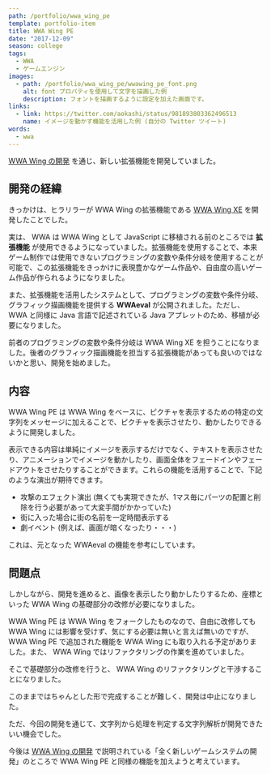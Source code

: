 ```yaml
---
path: /portfolio/wwa_wing_pe
template: portfolio-item
title: WWA Wing PE
date: "2017-12-09"
season: college
tags:
  - WWA
  - ゲームエンジン
images:
  - path: /portfolio/wwa_wing_pe/wwawing_pe_font.png
    alt: font プロパティを使用して文字を描画した例
    description: フォントを描画するように設定を加えた画面です。
links:
  - link: https://twitter.com/aokashi/status/981893803362496513
    name: イメージを動かす機能を活用した例 (自分の Twitter ツイート)
words:
  - wwa
---
```


[WWA Wing の開発](/portfolio/wwa_wing/) を通じ、新しい拡張機能を開発していました。

## 開発の経緯

きっかけは、ヒラリラーが WWA Wing の拡張機能である [WWA Wing XE](https://github.com/hirarira/WWAWingXE) を開発したことでした。

実は、 WWA は WWA Wing として JavaScript に移植される前のところでは **拡張機能** が使用できるようになっていました。拡張機能を使用することで、本来ゲーム制作では使用できないプログラミングの変数や条件分岐を使用することが可能で、この拡張機能をきっかけに表現豊かなゲーム作品や、自由度の高いゲーム作品が作られるようになりました。

また、拡張機能を活用したシステムとして、プログラミングの変数や条件分岐、グラフィック描画機能を提供する **WWAeval** が公開されました。ただし、 WWA と同様に Java 言語で記述されている Java アプレットのため、移植が必要になりました。

前者のプログラミングの変数や条件分岐は WWA Wing XE を担うことになりました。後者のグラフィック描画機能を担当する拡張機能があっても良いのではないかと思い、開発を始めました。

## 内容

WWA Wing PE は WWA Wing をベースに、ピクチャを表示するための特定の文字列をメッセージに加えることで、ピクチャを表示させたり、動かしたりできるように開発しました。

表示できる内容は単純にイメージを表示するだけでなく、テキストを表示させたり、アニメーションでイメージを動かしたり、画面全体をフェードインやフェードアウトをさせたりすることができます。これらの機能を活用することで、下記のような演出が期待できます。

- 攻撃のエフェクト演出 (無くても実現できたが、1マス毎にパーツの配置と削除を行う必要があって大変手間がかかっていた)
- 街に入った場合に街の名前を一定時間表示する
- 劇イベント (例えば、画面が暗くなったり・・・)

これは、元となった WWAeval の機能を参考にしています。

## 問題点

しかしながら、開発を進めると、画像を表示したり動かしたりするため、座標といった WWA Wing の基礎部分の改修が必要になりました。

WWA Wing PE は WWA Wing をフォークしたものなので、自由に改修しても WWA Wing には影響を受けず、気にする必要は無いと言えば無いのですが、WWA Wing PE で追加された機能を WWA Wing にも取り入れる予定がありました。また、 WWA Wing ではリファクタリングの作業を進めていました。

そこで基礎部分の改修を行うと、 WWA Wing のリファクタリングと干渉することになりました。

このままではちゃんとした形で完成することが難しく、開発は中止になりました。

ただ、今回の開発を通じて、文字列から処理を判定する文字列解析が開発できたいい機会でした。

今後は [WWA Wing の開発](/portfolio/wwa_wing) で説明されている「全く新しいゲームシステムの開発」のところで WWA Wing PE と同様の機能を加えようと考えています。
